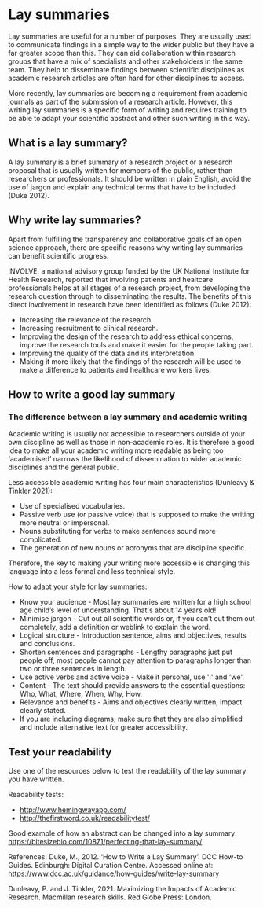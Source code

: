 # Lay summaries

Lay summaries are useful for a number of purposes. 
They are usually used to communicate findings in a simple way to the wider public but they have a far greater scope than this. 
They can aid collaboration within research groups that have a mix of specialists and other stakeholders in the same team. 
They help to disseminate findings between scientific disciplines as academic research articles are often hard for other disciplines to access.

More recently, lay summaries are becoming a requirement from academic journals as part of the submission of a research article. 
However, this writing lay summaries is a specific form of writing and requires training to be able to adapt your scientific abstract and other such writing in this way.

## What is a lay summary?

A lay summary is a brief summary of a research project or a research proposal that is usually written for members of the public, rather than researchers or professionals. 
It should be written in plain English, avoid the use of jargon and explain any technical terms that have to be included (Duke 2012).

## Why write lay summaries?

Apart from fulfilling the transparency and collaborative goals of an open science approach, there are specific reasons why writing lay summaries can benefit scientific progress.

INVOLVE, a national advisory group funded by the UK National Institute for Health Research, reported that involving patients and healtcare professionals helps at all stages of a research project, from developing the research question through to disseminating the results. The benefits of this direct involvement in research have been identified as follows (Duke 2012):
* Increasing the relevance of the research.
* Increasing recruitment to clinical research.
* Improving the design of the research to address ethical concerns, improve the research tools and make it easier for the people taking part.
* Improving the quality of the data and its interpretation.
* Making it more likely that the findings of the research will be used to make a difference to patients and healthcare workers lives.

## How to write a good lay summary

### The difference between a lay summary and academic writing
Academic writing is usually not accessible to researchers outside of your own discipline as well as those in non-academic roles. It is therefore a good idea to make all your academic writing more readable as being too ‘academised’ narrows the likelihood of dissemination to wider academic disciplines and the general public. 


Less accessible academic writing has four main characteristics (Dunleavy & Tinkler 2021):
* Use of specialised vocabularies.
* Passive verb use (or passive voice) that is supposed to make the writing more neutral or impersonal.
* Nouns substituting for verbs to make sentences sound more complicated.
* The generation of new nouns or acronyms that are discipline specific. 

Therefore, the key to making your writing more accessible is changing this language into a less formal and less technical style. 

How to adapt your style for lay summaries:
* Know your audience - Most lay summaries are written for a high school age child’s level of understanding. That's about 14 years old!
* Minimise jargon - Cut out all scientific words or, if you can’t cut them out completely, add a definition or weblink to explain the word.
* Logical structure - Introduction sentence, aims and objectives, results and conclusions.
* Shorten sentences and paragraphs - Lengthy paragraphs just put people off, most people cannot pay attention to paragraphs longer than two or three sentences in length. 
* Use active verbs and active voice - Make it personal, use 'I' and 'we'.
* Content - The text should provide answers to the essential questions: Who, What, Where, When, Why, How.
* Relevance and benefits - Aims and objectives clearly written, impact clearly stated.
* If you are including diagrams, make sure that they are also simplified and include alternative text for greater accessibility.

## Test your readability

Use one of the resources below to test the readability of the lay summary you have written.

Readability tests:
* http://www.hemingwayapp.com/
* http://thefirstword.co.uk/readabilitytest/

Good example of how an abstract can be changed into a lay summary:
https://bitesizebio.com/10871/perfecting-that-lay-summary/

References:
Duke, M., 2012. ‘How to Write a Lay Summary’. DCC How-to Guides. Edinburgh: Digital Curation Centre. Accessed online at: https://www.dcc.ac.uk/guidance/how-guides/write-lay-summary

Dunleavy, P. and J. Tinkler, 2021. Maximizing the Impacts of Academic Research. Macmillan research skills. Red Globe Press: London.
